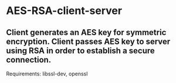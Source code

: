# AES-RSA-client-server

Client generates an AES key for symmetric encryption.
Client passes AES key to server using RSA in order to establish a secure connection.
------------------------------------------------------------------------------------
Requirements: libssl-dev, openssl
